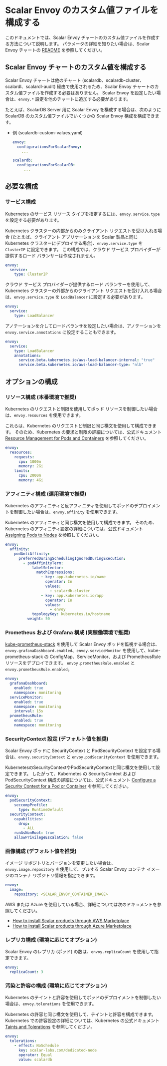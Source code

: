 # Scalar Envoy のカスタム値ファイルを構成する

このドキュメントでは、Scalar Envoy チャートのカスタム値ファイルを作成する方法について説明します。 パラメータの詳細を知りたい場合は、Scalar Envoy チャートの [README](https://github.com/scalar-labs/helm-charts/blob/main/charts/envoy/README.md) を参照してください。

## Scalar Envoy チャートのカスタム値を構成する

Scalar Envoy チャートは他のチャート (scalardb、scalardb-cluster、scalardl、scalardl-audit) 経由で使用されるため、Scalar Envoy チャートのカスタム値ファイルを作成する必要はありません。 Scalar Envoy を設定したい場合は、`envoy.*` 設定を他のチャートに追加する必要があります。

たとえば、ScalarDB Server 用に Scalar Envoy を構成する場合は、次のように ScalarDB のカスタム値ファイルでいくつかの Scalar Envoy 構成を構成できます。

* 例 (scalardb-custom-values.yaml)
  ```yaml
  envoy:
    configurationsForScalarEnvoy: 
      ...
  
  scalardb:
    configurationsForScalarDB: 
       ...
  ```

## 必要な構成

### サービス構成

Kubernetes のサービス リソース タイプを指定するには、`envoy.service.type` を設定する必要があります。

Kubernetes クラスターの内部からのみクライアント リクエストを受け入れる場合 (たとえば、クライアント アプリケーションを Scalar 製品と同じ Kubernetes クラスターにデプロイする場合)、`envoy.service.type` を `ClusterIP` に設定できます。 この構成では、クラウド サービス プロバイダーが提供するロード バランサーは作成されません。

```yaml
envoy:
  service:
    type: ClusterIP
```

クラウド サービス プロバイダーが提供するロード バランサーを使用して、Kubernetes クラスターの外部からのクライアント リクエストを受け入れる場合は、`envoy.service.type` を `LoadBalancer` に設定する必要があります。

```yaml
envoy:
  service:
    type: LoadBalancer
```

アノテーションを介してロードバランサを設定したい場合は、アノテーションを `envoy.service.annotations` に設定することもできます。

```yaml
envoy:
  service:
    type: LoadBalancer
    annotations:
      service.beta.kubernetes.io/aws-load-balancer-internal: "true"
      service.beta.kubernetes.io/aws-load-balancer-type: "nlb"
```

## オプションの構成

### リソース構成 (本番環境で推奨)

Kubernetes のリクエストと制限を使用してポッド リソースを制御したい場合は、`envoy.resources` を使用できます。

これらは、Kubernetes のリクエストと制限と同じ構文を使用して構成できます。 そのため、Kubernetes の要求と制限の詳細については、公式ドキュメント [Resource Management for Pods and Containers](https://kubernetes.io/docs/concepts/configuration/manage-resources-containers/) を参照してください。

```yaml
envoy:
  resources:
    requests:
      cpu: 1000m
      memory: 2Gi
    limits:
      cpu: 2000m
      memory: 4Gi
```

### アフィニティ構成 (運用環境で推奨)

Kubernetes のアフィニティと反アフィニティを使用してポッドのデプロイメントを制御したい場合は、`envoy.affinity` を使用できます。

Kubernetes のアフィニティと同じ構文を使用して構成できます。 そのため、Kubernetes のアフィニティ設定の詳細については、公式ドキュメント [Assigning Pods to Nodes](https://kubernetes.io/docs/concepts/scheduling-eviction/assign-pod-node/) を参照してください。

```yaml
envoy:
  affinity:
    podAntiAffinity:
      preferredDuringSchedulingIgnoredDuringExecution:
        - podAffinityTerm:
            labelSelector:
              matchExpressions:
                - key: app.kubernetes.io/name
                  operator: In
                  values:
                    - scalardb-cluster
                - key: app.kubernetes.io/app
                  operator: In
                  values:
                    - envoy
            topologyKey: kubernetes.io/hostname
          weight: 50
```

### Prometheus および Grafana 構成 (実稼働環境で推奨)

[kube-prometheus-stack](https://github.com/prometheus-community/helm-charts/tree/main/charts/kube-prometheus-stack) を使用して Scalar Envoy ポッドを監視する場合は、`envoy.grafanaDashboard.enabled`、`envoy.serviceMonitor` を使用して、kube-prometheus-stack の ConfigMap、ServiceMonitor、および PrometheusRule リソースをデプロイできます。 `envoy.prometheusRule.enabled` と `envoy.prometheusRule.enabled`。

```yaml
envoy:
  grafanaDashboard:
    enabled: true
    namespace: monitoring
  serviceMonitor:
    enabled: true
    namespace: monitoring
    interval: 15s
  prometheusRule:
    enabled: true
    namespace: monitoring
```

### SecurityContext 設定 (デフォルト値を推奨)

Scalar Envoy ポッドに SecurityContext と PodSecurityContext を設定する場合は、`envoy.securityContext` と `envoy.podSecurityContext` を使用できます。

KubernetesのSecurityContextやPodSecurityContextと同じ構文を使用して設定できます。 したがって、Kubernetes の SecurityContext および PodSecurityContext 構成の詳細については、公式ドキュメント [Configure a Security Context for a Pod or Container](https://kubernetes.io/docs/tasks/configure-pod-container/security-context/) を参照してください。

```yaml
envoy:
  podSecurityContext:
    seccompProfile:
      type: RuntimeDefault
  securityContext:
    capabilities:
      drop:
        - ALL
    runAsNonRoot: true
    allowPrivilegeEscalation: false
```

### 画像構成 (デフォルト値を推奨)

イメージ リポジトリとバージョンを変更したい場合は、`envoy.image.repository` を使用して、プルする Scalar Envoy コンテナ イメージのコンテナ リポジトリ情報を指定できます。

```yaml
envoy:
  image:
    repository: <SCALAR_ENVOY_CONTAINER_IMAGE>
```

AWS または Azure を使用している場合、詳細については次のドキュメントを参照してください。

* [How to install Scalar products through AWS Marketplace](https://github.com/scalar-labs/scalar-kubernetes/blob/master/docs/AwsMarketplaceGuide.md)
* [How to install Scalar products through Azure Marketplace](https://github.com/scalar-labs/scalar-kubernetes/blob/master/docs/AzureMarketplaceGuide.md)

### レプリカ構成 (環境に応じてオプション)

Scalar Envoy のレプリカ (ポッド) の数は、`envoy.replicaCount` を使用して指定できます。

```yaml
envoy:
  replicaCount: 3
```

### 汚染と許容の構成 (環境に応じてオプション)

Kubernetes のテイントと許容を使用してポッドのデプロイメントを制御したい場合は、`envoy.tolerations` を使用できます。

Kubernetes の許容と同じ構文を使用して、テイントと許容を構成できます。 Kubernetes での許容設定の詳細については、Kubernetes の公式ドキュメント [Taints and Tolerations](https://kubernetes.io/docs/concepts/scheduling-eviction/taint-and-toleration/) を参照してください。

```yaml
envoy:
  tolerations:
    - effect: NoSchedule
      key: scalar-labs.com/dedicated-node
      operator: Equal
      value: scalardb
```
